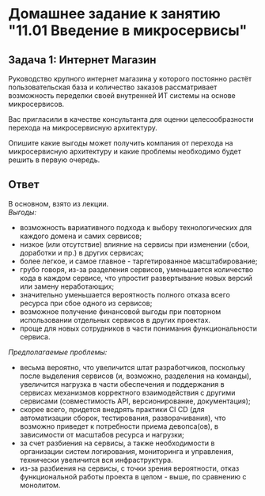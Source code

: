 # Домашнее задание к занятию "11.01 Введение в микросервисы"

## Задача 1: Интернет Магазин

Руководство крупного интернет магазина у которого постоянно растёт пользовательская база и количество заказов рассматривает возможность переделки своей внутренней ИТ системы на основе микросервисов. 

Вас пригласили в качестве консультанта для оценки целесообразности перехода на микросервисную архитектуру. 

Опишите какие выгоды может получить компания от перехода на микросервисную архитектуру и какие проблемы необходимо будет решить в первую очередь.


## Ответ 


В основном, взято из лекции.  
*Выгоды:*   
- возможность вариативного подхода к выбору технологических для каждого домена и самих сервисов;
- низкое (или отсутствие) влияние на сервисы при изменении (сбои, доработки и пр.) в других сервисах; 
- более легкое, и самое главное - таргетированное масштабирование;
- грубо говоря, из-за разделения сервисов, уменьшается количество кода в каждом сервисе, что упростит развертывание новых версий или замену неработающих; 
- значительно уменьшается вероятность полного отказа всего ресурса при сбое одного из сервисов;
- возможное получение финансовой выгоды при повторном использовании отдельных сервисов в других проектах.
- проще для новых сотрудников в части понимания функциональности сервиса.

*Предполагаемые проблемы:*
- весьма вероятно, что увеличится штат разработчиков, поскольку после выделения сервисов (и, возможно, разделения на команды), увеличится нагрузка в части обеспечения и поддержания в сервисах механизмов корректного взаимодействия с другими сервисами (совместимость API, версионирование, документация);
- скорее всего, придется внедрять практики CI CD (для автоматизации сборок, тестирования, разворачивания), что возможно приведет к потребности приема девопса(ов), в зависимости от масштабов ресурса и нагрузки;
- за счет разбиения на сервисы, а также необходимости в организации систем логирования, мониторинга и управления, технически увеличится вся инфраструктура. 
- из-за разбиения на сервисы, с точки зрения вероятности, отказ функциональной работы проекта в целом - выше, по сравнению с монолитом.
